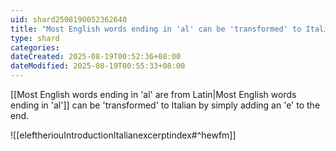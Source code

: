 ```yaml
---
uid: shard2508190052362640
title: "Most English words ending in 'al' can be 'transformed' to Italian by simply adding an 'e' to the end"
type: shard
categories:
dateCreated: 2025-08-19T00:52:36+08:00
dateModified: 2025-08-19T00:55:33+08:00
---
```

[[Most English words ending in 'al' are from Latin|Most English words ending in 'al']] can be 'transformed' to Italian by simply adding an 'e' to the end.

![[eleftheriouIntroductionItalianexcerptindex#^hewfm]]